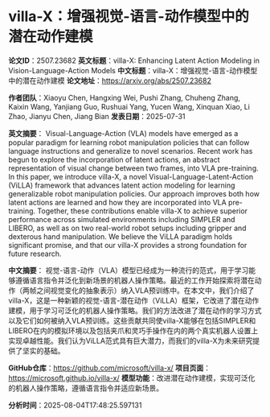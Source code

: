 # villa-X：增强视觉-语言-动作模型中的潜在动作建模

**论文ID**：2507.23682
**英文标题**：villa-X: Enhancing Latent Action Modeling in Vision-Language-Action   Models
**中文标题**：villa-X：增强视觉-语言-动作模型中的潜在动作建模
**论文地址**：https://arxiv.org/abs/2507.23682

**作者团队**：Xiaoyu Chen, Hangxing Wei, Pushi Zhang, Chuheng Zhang, Kaixin Wang, Yanjiang Guo, Rushuai Yang, Yucen Wang, Xinquan Xiao, Li Zhao, Jianyu Chen, Jiang Bian
**发表日期**：2025-07-31

**英文摘要**：
Visual-Language-Action (VLA) models have emerged as a popular paradigm for
learning robot manipulation policies that can follow language instructions and
generalize to novel scenarios. Recent work has begun to explore the
incorporation of latent actions, an abstract representation of visual change
between two frames, into VLA pre-training. In this paper, we introduce villa-X,
a novel Visual-Language-Latent-Action (ViLLA) framework that advances latent
action modeling for learning generalizable robot manipulation policies. Our
approach improves both how latent actions are learned and how they are
incorporated into VLA pre-training. Together, these contributions enable
villa-X to achieve superior performance across simulated environments including
SIMPLER and LIBERO, as well as on two real-world robot setups including gripper
and dexterous hand manipulation. We believe the ViLLA paradigm holds
significant promise, and that our villa-X provides a strong foundation for
future research.

**中文摘要**：
视觉-语言-动作（VLA）模型已经成为一种流行的范式，用于学习能够遵循语言指令并泛化到新场景的机器人操作策略。最近的工作开始探索将潜在动作（两帧之间视觉变化的抽象表示）纳入VLA预训练中。在本文中，我们介绍了villa-X，这是一种新颖的视觉-语言-潜在动作（ViLLA）框架，它改进了潜在动作建模，用于学习可泛化的机器人操作策略。我们的方法改进了潜在动作的学习方式以及它们如何被纳入VLA预训练。这些贡献共同使villa-X能够在包括SIMPLER和LIBERO在内的模拟环境以及包括夹爪和灵巧手操作在内的两个真实机器人设置上实现卓越性能。我们认为ViLLA范式具有巨大潜力，而我们的villa-X为未来研究提供了坚实的基础。

**GitHub仓库**：https://github.com/microsoft/villa-x/
**项目页面**：https://microsoft.github.io/villa-x/
**模型功能**：改进潜在动作建模，实现可泛化的机器人操作策略，遵循语言指令并适应新场景。

**分析时间**：2025-08-04T17:48:25.597131
